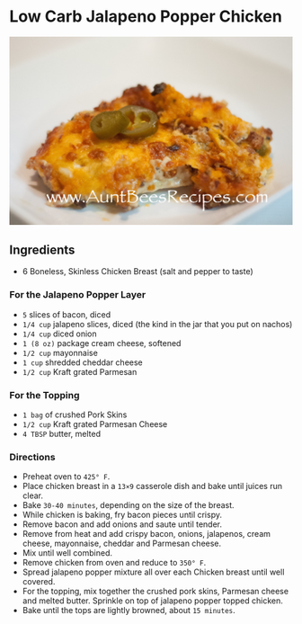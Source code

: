 # Low Carb Jalapeno Popper Chicken
[![Jalapeno Popper Chicken](jalapeno-popper-chicken-1.jpg)](http://www.auntbeesrecipes.com/2014/01/low-carb-jalapeno-popper-chicken.html)

## Ingredients
* 6 Boneless, Skinless Chicken Breast
(salt and pepper to taste)

### For the Jalapeno Popper Layer
* `5` slices of bacon, diced
* `1/4 cup` jalapeno slices, diced (the kind in the jar that you put on nachos)
* `1/4 cup` diced onion
* `1 (8 oz)` package cream cheese, softened
* `1/2 cup` mayonnaise
* `1 cup` shredded cheddar cheese
* `1/2 cup` Kraft grated Parmesan

### For the Topping
* `1 bag` of crushed Pork Skins
* `1/2 cup` Kraft grated Parmesan Cheese
* `4 TBSP` butter, melted

### Directions
* Preheat oven to `425° F`.
* Place chicken breast in a `13×9` casserole dish and bake until juices run clear.
* Bake `30-40 minutes`, depending on the size of the breast.
* While chicken is baking, fry bacon pieces until crispy.
* Remove bacon and add onions and saute until tender.
* Remove from heat and add crispy bacon, onions, jalapenos, cream cheese, mayonnaise, cheddar and Parmesan cheese.
* Mix until well combined.
* Remove chicken from oven and reduce to `350° F`.
* Spread jalapeno popper mixture all over each Chicken breast until well covered.
* For the topping, mix together the crushed pork skins, Parmesan cheese and melted butter. Sprinkle on top of jalapeno popper topped chicken.
* Bake until the tops are lightly browned, about `15 minutes`.

